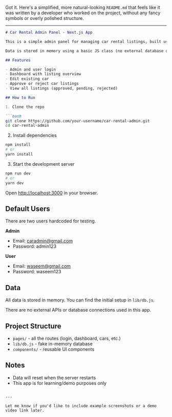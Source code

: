 Got it. Here's a simplified, more natural-looking `README.md` that feels like it was written by a developer who worked on the project, without any fancy symbols or overly polished structure.

---

````markdown
# Car Rental Admin Panel - Next.js App

This is a simple admin panel for managing car rental listings, built using Next.js. It includes features like admin login, dashboard,  editing car listings, and approving or rejecting cars.

Data is stored in memory using a basic JS class (no external database or backend). This project is meant for demo or prototyping purposes.

## Features

- Admin and user login
- Dashboard with listing overview
- Edit existing car
- Approve or reject car listings
- View all listings (approved, pending, rejected)

## How to Run

1. Clone the repo

```bash
git clone https://github.com/your-username/car-rental-admin.git
cd car-rental-admin
````

2. Install dependencies

```bash
npm install
# or
yarn install
```

3. Start the development server

```bash
npm run dev
# or
yarn dev
```

Open [http://localhost:3000](http://localhost:3000) in your browser.

## Default Users

There are two users hardcoded for testing.

**Admin**

* Email: [caradmin@gmail.com](mailto:caradmin@gmail.com)
* Password: admin123

**User**

* Email: [waseem@gmail.com](mailto:waseem@gmail.com)
* Password: waseem123

## Data

All data is stored in memory. You can find the initial setup in `lib/db.js`.

There are no external APIs or database connections used in this app.

## Project Structure

* `pages/` - all the routes (login, dashboard, cars, etc.)
* `lib/db.js` - fake in-memory database
* `components/` - reusable UI components

## Notes

* Data will reset when the server restarts
* This app is for learning/demo purposes only

```

---

Let me know if you'd like to include example screenshots or a demo video link later.
```
